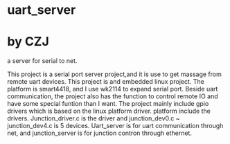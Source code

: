 # uart_server
# by CZJ
a server for serial to net.

This project is a serial port server project,and  it is use to get massage from remote uart devices.
This project is and embedded linux project. The platform is smart4418, and I use wk2114 to expand serial port.
Beside uart communication, the project also has the function to control remote IO and have some special funtion than I want.
The project mainly include gpio drivers which is based on the linux platform driver.
platform include the drivers. Junction_driver.c is the driver and junction_dev0.c ~ junction_dev4.c is 5 devices.
Uart_server is for uart communication through net, and junction_server is for junction contron through ethernet.
